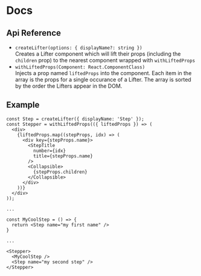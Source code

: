 # Docs

## Api Reference
- `createLifter(options: { displayName?: string })`  
Creates a Lifter component which will lift their props (including the `children` prop) to the nearest component wrapped with `withLiftedProps`
- `withLiftedProps(Component: React.ComponentClass)`  
Injects a prop named `liftedProps` into the component. Each item in the array is the props for a single occurance of a Lifter. The array is sorted by the order the Lifters appear in the DOM.

## Example
```JS
const Step = createLifter({ displayName: 'Step' });
const Stepper = withLiftedProps(({ liftedProps }) => (
  <div>
    {liftedProps.map((stepProps, idx) => (
      <div key={stepProps.name}>
        <StepTitle 
          number={idx}
          title={stepProps.name}
        />
        <Collapsible>
          {stepProps.children}
        </Collapsible>
      </div>
    ))}
  </div>
));

...

const MyCoolStep = () => {
  return <Step name="my first name" />
}

...

<Stepper>
  <MyCoolStep />
  <Step name="my second step" />
</Stepper>
```